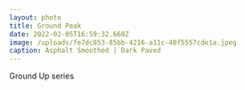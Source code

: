 ```yaml
---
layout: photo
title: Ground Peak
date: 2022-02-05T16:59:32.660Z
image: /uploads/fe7dc853-85bb-4216-a11c-40f5557cde1a.jpeg
caption: Asphalt Smoothed | Dark Paved
---
```

Ground Up series